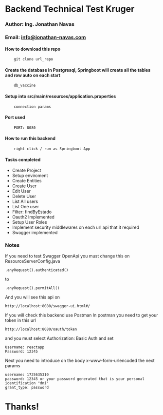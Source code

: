 # Backend Technical Test Kruger

### Author: Ing. Jonathan Navas
### Email: info@jonathan-navas.com

#### How to download this repo

```
    git clone url_repo
```
#### Create the database in Postgresql, Springboot will create all the tables and row auto on each start
```
    db_vaccine
```
#### Setup into src/main/resources/application.properties
```
    connection params
```
#### Port used
```
    PORT: 8080
```
#### How to run this backend
```
    right click / run as Springboot App
```

#### Tasks completed
* Create Project
* Setup enviroment
* Create Entities
* Create User
* Edit User
* Delete User
* List All users
* List One user
* Filter: findByEstado
* Oauth2 Implemented
* Setup User Roles
* Implement security middlewares on each url api that it required
* Swagger implemented

### Notes

If you need to test Swagger OpenApi you must change this on ResourceServerConfig.java
```
.anyRequest().authenticated()
```
to
```
.anyRequest().permitAll()
```
And you will see this api on 

```
http://localhost:8080/swagger-ui.html#/
```

If you will check this backend use Postman
In postman you need to get your token in this url
```
http://localhost:8080/oauth/token
```
and you must select  Authorization: Basic Auth and  set 
```
Username: reactapp
Password: 12345
```
Next you need to introduce on the body x-www-form-urlencoded the next params
```
username: 1725635310
password: 12345 or your password generated that is your personal identification "dni"
grant_type: password
```



# Thanks! 